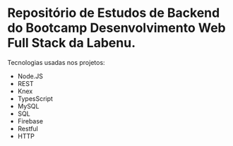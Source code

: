 # Repositório de Estudos de Backend do Bootcamp Desenvolvimento Web Full Stack da Labenu.

Tecnologias usadas nos projetos:

* Node.JS
* REST
* Knex
* TypesScript
* MySQL
* SQL
* Firebase
* Restful
* HTTP



